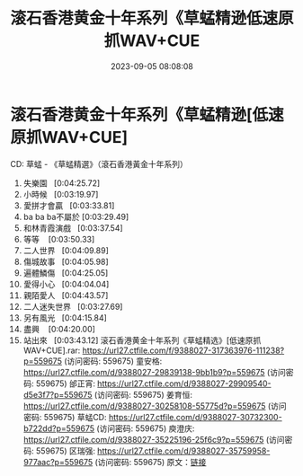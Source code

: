 ﻿---
title: 滚石香港黄金十年系列《草蜢精逊低速原抓WAV+CUE
date: 2023-09-05 08:08:08
categories: WAV车载音乐、镜像
tags: 华语中文
---
# 滚石香港黄金十年系列《草蜢精逊[低速原抓WAV+CUE]

CD: 草蜢 - 《草蜢精選》（滾石香港黃金十年系列）
01. 失樂園   [0:04:25.72]
02. 小時候   [0:03:19.97]
03. 愛拼才會贏   [0:03:33.81]
04. ba ba ba不屬於
[0:03:29.49]
05. 和林青霞演戲   [0:03:37.54]
06. 等等    [0:03:50.33]
07. 二人世界   [0:04:09.89]
08. 傷城故事   [0:04:05.98]
09. 遍體鱗傷   [0:04:25.05]
10. 愛得小心   [0:04:04.04]
11. 親陌愛人   [0:04:43.57]
12. 二人迷失世界   [0:03:27.69]
13. 另有風光   [0:04:15.84]
14. 盡興    [0:04:20.00]
15. 站出來   [0:03:43.12]
滚石香港黄金十年系列《草蜢精选》[低速原抓WAV+CUE].rar: https://url27.ctfile.com/f/9388027-317363976-111238?p=559675
(访问密码: 559675)
童安格: https://url27.ctfile.com/d/9388027-29839138-9bb1b9?p=559675
(访问密码: 559675)
邰正宵: https://url27.ctfile.com/d/9388027-29909540-d5e3f7?p=559675
(访问密码: 559675)
姜育恒: https://url27.ctfile.com/d/9388027-30258108-55775d?p=559675
(访问密码: 559675)
草蜢CD: https://url27.ctfile.com/d/9388027-30732300-b722dd?p=559675
(访问密码: 559675)
庾澄庆: https://url27.ctfile.com/d/9388027-35225196-25f6c9?p=559675
(访问密码: 559675)
区瑞强: https://url27.ctfile.com/d/9388027-35759958-977aac?p=559675
(访问密码: 559675)
原文：[链接](https://blog.sina.com.cn/s/blog_1647c7e76010313c6.html)